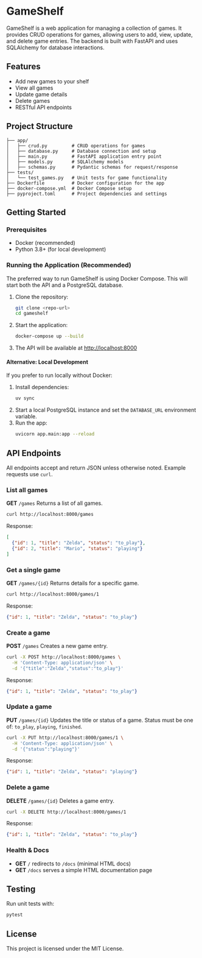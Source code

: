 
# GameShelf

GameShelf is a web application for managing a collection of games. It provides CRUD operations for games, allowing users to add, view, update, and delete game entries. The backend is built with FastAPI and uses SQLAlchemy for database interactions.

## Features
- Add new games to your shelf
- View all games
- Update game details
- Delete games
- RESTful API endpoints

## Project Structure
```
├── app/
│   ├── crud.py         # CRUD operations for games
│   ├── database.py     # Database connection and setup
│   ├── main.py         # FastAPI application entry point
│   ├── models.py       # SQLAlchemy models
│   ├── schemas.py      # Pydantic schemas for request/response
├── tests/
│   └── test_games.py   # Unit tests for game functionality
├── Dockerfile          # Docker configuration for the app
├── docker-compose.yml  # Docker Compose setup
├── pyproject.toml      # Project dependencies and settings
```

## Getting Started

### Prerequisites
- Docker (recommended)
- Python 3.8+ (for local development)

### Running the Application (Recommended)

The preferred way to run GameShelf is using Docker Compose. This will start both the API and a PostgreSQL database.

1. Clone the repository:
   ```zsh
   git clone <repo-url>
   cd gameshelf
   ```
2. Start the application:
   ```zsh
   docker-compose up --build
   ```
3. The API will be available at [http://localhost:8000](http://localhost:8000)

#### Alternative: Local Development
If you prefer to run locally without Docker:
1. Install dependencies:
   ```zsh
   uv sync
   ```
2. Start a local PostgreSQL instance and set the `DATABASE_URL` environment variable.
3. Run the app:
   ```zsh
   uvicorn app.main:app --reload
   ```

## API Endpoints

All endpoints accept and return JSON unless otherwise noted. Example requests use `curl`.

### List all games
**GET** `/games`
Returns a list of all games.
```zsh
curl http://localhost:8000/games
```
Response:
```json
[
  {"id": 1, "title": "Zelda", "status": "to_play"},
  {"id": 2, "title": "Mario", "status": "playing"}
]
```

### Get a single game
**GET** `/games/{id}`
Returns details for a specific game.
```zsh
curl http://localhost:8000/games/1
```
Response:
```json
{"id": 1, "title": "Zelda", "status": "to_play"}
```

### Create a game
**POST** `/games`
Creates a new game entry.
```zsh
curl -X POST http://localhost:8000/games \
  -H 'Content-Type: application/json' \
  -d '{"title":"Zelda","status":"to_play"}'
```
Response:
```json
{"id": 1, "title": "Zelda", "status": "to_play"}
```

### Update a game
**PUT** `/games/{id}`
Updates the title or status of a game. Status must be one of: `to_play`, `playing`, `finished`.
```zsh
curl -X PUT http://localhost:8000/games/1 \
  -H 'Content-Type: application/json' \
  -d '{"status":"playing"}'
```
Response:
```json
{"id": 1, "title": "Zelda", "status": "playing"}
```

### Delete a game
**DELETE** `/games/{id}`
Deletes a game entry.
```zsh
curl -X DELETE http://localhost:8000/games/1
```
Response:
```json
{"id": 1, "title": "Zelda", "status": "to_play"}
```

### Health & Docs
- **GET** `/` redirects to `/docs` (minimal HTML docs)
- **GET** `/docs` serves a simple HTML documentation page

## Testing
Run unit tests with:
```zsh
pytest
```

## License
This project is licensed under the MIT License.

